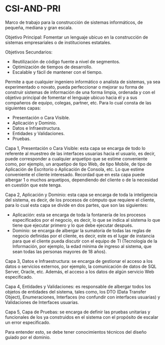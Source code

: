 # CSI-AND-PRI
Marco de trabajo para la construcción de sistemas informáticos, de pequeña, mediana y gran escala.

Objetivo Principal: Fomentar un lenguaje ubicuo en la construcción de sistemas empresariales o de instituciones estatales.

Objetivos Secundarios:

- Reutilización de código fuente a nivel de segmentos.
- Optimización de tiempos de desarrollo.
- Escalable y fácil de mantener con el tiempo.

Permite a que cualquier ingeniero informático o analista de sistemas, ya sea experimentado o novato, pueda perfeccionar o mejorar su forma de construir sistemas de información de una forma limpia, ordenada y con el objetivo principal de fomentar el lenguaje ubicuo hacia él y a sus compañeros de equipo, colegas, partner, etc. Para lo cual consta de las siguientes capas:

-	Presentación o Cara Visible.
-	Aplicación y Dominio.
-	Datos e Infraestructura.
-	Entidades y Validaciones.
-	Pruebas.

Capa 1, Presentación o Cara Visible: esta capa se encarga de todo lo referente al muestreo de las interfaces usuarias hacia el usuario, es decir, puede corresponder a cualquier arquetipo que se estime conveniente como, por ejemplo, un arquetipo de tipo Web, de tipo Mobile, de tipo de Aplicación de Escritorio o Aplicación de Consola, etc. Lo que estime conveniente el cliente interesado. Recordad que en esta capa puede albergar 1 o muchos arquetipos, dependiendo del cliente o de la necesidad en cuestión que este tenga.

Capa 2, Aplicación y Dominio: esta capa se encarga de toda la inteligencia del sistema, es decir, de los procesos de cómputo que requiere el cliente, para lo cual esta capa se divide en dos partes, que son las siguientes:

-	Aplicación: esta se encarga de toda la fontanería de los procesos especificados por el negocio, es decir, lo que se indica al sistema lo que tiene que ejecutar primero y lo que debe ejecutar después.
-	Dominio: se encarga de albergar la sumatoria de todas las reglas de negocio definidas por el cliente, es decir, este es el lugar de instancia para que el cliente pueda discutir con el equipo de TI (Tecnología de la Información, por ejemplo, la edad mínima de ingreso al sistema, que sean todas las personas mayores de 18 años).

Capa 3, Datos e Infraestructura: se encarga de gestionar el acceso a los datos o servicios externos, por ejemplo, la comunicación de datos de SQL Server, Oracle, etc. Además, el acceso a los datos de algún servicio Web especificado.

Capa 4, Entidades y Validaciones: es responsable de albergar todos los objetos de entidades del sistema, tales como, los DTO (Data Transfer Object), Enumeraciones, Interfaces (no confundir con interfaces usuarias) y Validaciones de Interfaces usuarias.

Capa 5, Capa de Pruebas: se encarga de definir las pruebas unitarias y funcionales de los ya construidos en el sistema con el propósito de escalar un error especificado.

Para entender esto, se debe tener conocimientos técnicos del diseño guiado por el dominio.